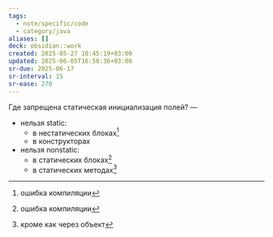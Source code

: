 ```yaml
---
tags:
  - note/specific/code
  - category/java
aliases: []
deck: obsidian::work
created: 2025-05-27 10:45:19+03:00
updated: 2025-06-05T16:58:36+03:00
sr-due: 2025-06-17
sr-interval: 15
sr-ease: 270
---
```


Где запрещена статическая инициализация полей?
—
- нельзя static:
	- в нестатических блоках[^1]
	- в конструкторах
- нельзя nonstatic:
	- в статических блоках[^2]
	- в статических методах[^3]

[^1]: ошибка компиляции
[^2]: ошибка компиляции
[^3]: кроме как через объект
